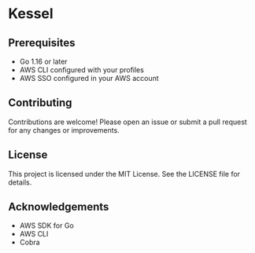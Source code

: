 # Kessel

## Prerequisites
- Go 1.16 or later
- AWS CLI configured with your profiles
- AWS SSO configured in your AWS account


## Contributing
Contributions are welcome! Please open an issue or submit a pull request for any changes or improvements.

## License
This project is licensed under the MIT License. See the LICENSE file for details.

## Acknowledgements

- AWS SDK for Go
- AWS CLI
- Cobra

